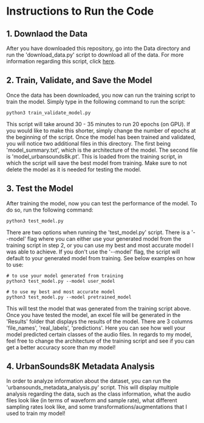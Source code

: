 # Instructions to Run the Code

## 1. Downlaod the Data

After you have downloaded this repository, go into the Data directory and run the 'download_data.py' script to download all of the data. For more information regarding this script, click [here](https://github.com/tristinjohnson/Final-Project-GroupX/tree/main/Code/Data).


## 2. Train, Validate, and Save the Model

Once the data has been downloaded, you now can run the training script to train the model. Simply type in the following command to run the script:

    python3 train_validate_model.py
    
This script will take around 30 - 35 minutes to run 20 epochs (on GPU). If you would like to make this shorter, simply change the number of epochs at the beginning of the script. Once the model has been trained and validated, you will notice two additional files in this directory. The first being 'model_summary.txt', which is the architecture of the model. The second file is 'model_urbansounds8k.pt'. This is loaded from the training script, in which the script will save the best model from training. Make sure to not delete the model as it is needed for testing the model. 


## 3. Test the Model

After training the model, now you can test the performance of the model. To do so, run the following command:

    python3 test_model.py
    
There are two options when running the 'test_model.py' script. There is a '--model' flag where you can either use your generated model from the training script in step 2, or you can use my best and most accurate model I was able to achieve. If you don't use the '--model' flag, the script will default to your generated model from training. See below examples on how to use:

    # to use your model generated from training
    python3 test_model.py --model user_model
    
    # to use my best and most accurate model
    python3 test_model.py --model pretrained_model

This will test the model that was generated from the training script above. Once you have tested the model, an excel file will be generated in the 'Results' folder that displays the results of the model. There are 3 columns 'file_names', 'real_labels', 'predictions'. Here you can see how well your model predicted certain classes of the audio files. In regards to my model, feel free to change the architecture of the training script and see if you can get a better accuracy score than my model!

## 4. UrbanSounds8K Metadata Analysis

In order to analyze information about the dataset, you can run the 'urbansounds_metadata_analysis.py' script. This will display multiple analysis regarding the data, such as the class information, what the audio files look like (in terms of waveform and sample rate), what different sampling rates look like, and some transformations/augmentations that I used to train my model!

